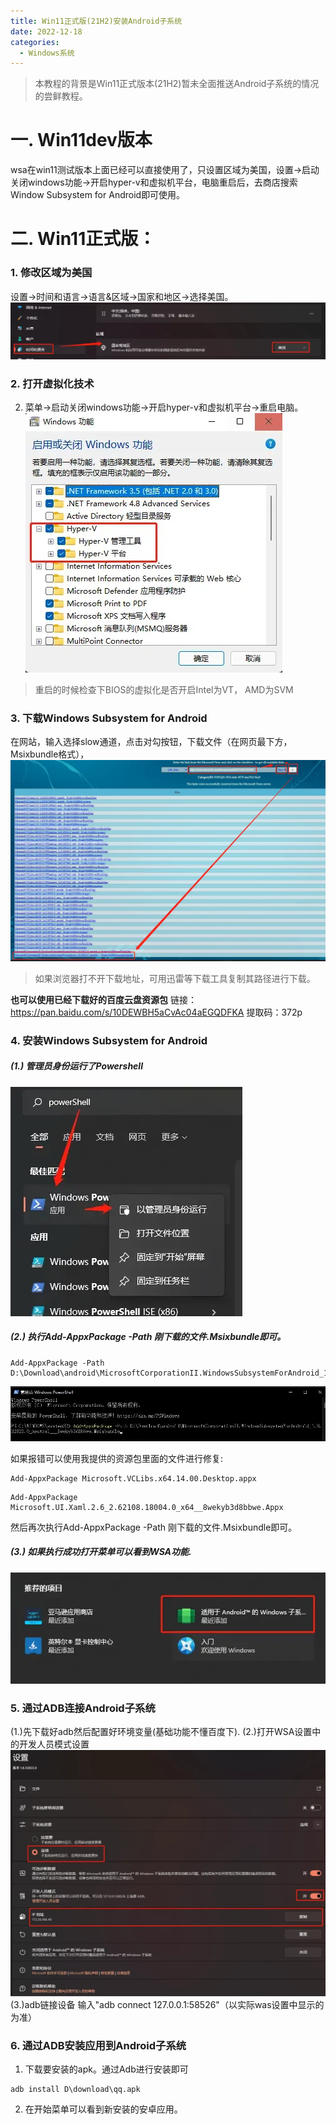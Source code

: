 ```yaml
---
title: Win11正式版(21H2)安装Android子系统
date: 2022-12-18
categories: 
  - Windows系统
---
```


> 本教程的背景是Win11正式版本(21H2)暂未全面推送Android子系统的情况的尝鲜教程。
# 一. Win11dev版本
wsa在win11测试版本上面已经可以直接使用了，只设置区域为美国，设置->启动关闭windows功能->开启hyper-v和虚拟机平台，电脑重启后，去商店搜索Window Subsystem for Android即可使用。
# 二. Win11正式版：
### 1. 修改区域为美国
设置->时间和语言->语言&区域->国家和地区->选择美国。
![](/images/a616a2529df9da46bb22235f1da94c66.webp)
### 2. 打开虚拟化技术
2. 菜单->启动关闭windows功能->开启hyper-v和虚拟机平台->重启电脑。
![](/images/9ca1332ca793355c9130f4ed2b6eff29.webp)
>重启的时候检查下BIOS的虚拟化是否开启Intel为VT， AMD为SVM
### 3. 下载Windows Subsystem for Android
在[](https://store.rg-adguard.net)网站，输入[](https://www.microsoft.com/store/productId/9P3395VX91NR)选择slow通道，点击对勾按钮，下载文件（在网页最下方，Msixbundle格式），
![](/images/05ea6dbba2cd35cc6e9a1d2aad45ba1b.webp)
>如果浏览器打不开下载地址，可用迅雷等下载工具复制其路径进行下载。

**也可以使用已经下载好的百度云盘资源包**
链接：https://pan.baidu.com/s/10DEWBH5aCvAc04aEGQDFKA 
提取码：372p

### 4. 安装Windows Subsystem for Android
##### (1.) 管理员身份运行了Powershell
![](/images/791a36cdc2dfc152b26412493b1ef794.webp)
##### (2.) 执行Add-AppxPackage -Path 刚下载的文件.Msixbundle即可。
```
Add-AppxPackage -Path D:\Download\android\MicrosoftCorporationII.WindowsSubsystemForAndroid_1.8.32822.0_neutral___8wekyb3d8bbwe.Msixbundle
```
![](/images/fc4aefc0f5220a9c0d484bae1f8b4dc7.webp)

如果报错可以使用我提供的资源包里面的文件进行修复:
````
Add-AppxPackage Microsoft.VCLibs.x64.14.00.Desktop.appx
````
```
Add-AppxPackage Microsoft.UI.Xaml.2.6_2.62108.18004.0_x64__8wekyb3d8bbwe.Appx
```
然后再次执行Add-AppxPackage -Path 刚下载的文件.Msixbundle即可。

##### (3.) 如果执行成功打开菜单可以看到WSA功能.
![](/images/453cd338f0ab746447ef3454f6b34066.webp)

### 5. 通过ADB连接Android子系统
(1.)先下载好adb然后配置好环境变量(基础功能不懂百度下).
(2.)打开WSA设置中的开发人员模式设置
![](/images/02d99697652abb4e80d8566295741c9a.webp)
(3.)adb链接设备
输入"adb connect 127.0.0.1:58526"（以实际was设置中显示的为准）
### 6. 通过ADB安装应用到Android子系统
1. 下载要安装的apk。通过Adb进行安装即可
```
adb install D\download\qq.apk
```
2. 在开始菜单可以看到新安装的安卓应用。

